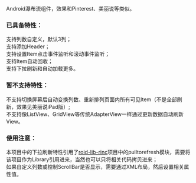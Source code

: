 Android瀑布流组件，效果和Pinterest、美丽说等类似。<BR/>

<h3>已具备特性：</h3>
支持列数自定义，默认3列；<BR/>
支持添加Header；<BR/>
支持设置Item点击事件监听和滚动事件监听；<BR/>
支持Item自动回收；<BR/>
支持下拉刷新和自动加载更多。<BR/>

<h3>暂不支持特性：</h3>
不支持切换屏幕后自动变换列数、重新排列页面内所有可见Item（不是全部刷新，效果见美丽说iPad版）;<BR/>
不支持像ListView、GridView等传统AdapterView一样通过更新数据自动刷新View。<BR/>

<h3>使用注意：</h3>
本项目中的下拉刷新特性引用了<a target="_blank" href="https://github.com/RincLiu/roid-lib-rinc">roid-lib-rinc</a>项目中的pulltorefresh模块，需要将该项目作为Library引用进来，当然也可以只将相关代码拷贝进来；<BR/>
如果自定义列数或控制ScrollBar是否显示，需要通过XML布局，然后设置相关属性值。<BR/>

